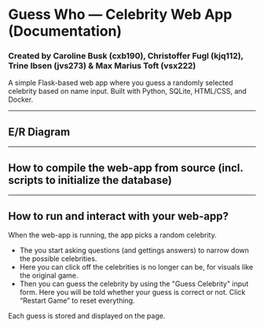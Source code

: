 # Guess Who — Celebrity Web App (Documentation)
### Created by Caroline Busk (cxb190), Christoffer Fugl (kjq112), Trine Ibsen (jvs273) \& Max Marius Toft (vsx222)

A simple Flask-based web app where you guess a randomly selected celebrity based on name input. Built with Python, SQLite, HTML/CSS, and Docker.

---

## E/R Diagram

---

## How to compile the web-app from source (incl. scripts to initialize the database)
---

## How to run and interact with your web-app?
When the web-app is running, the app picks a random celebrity.

* The you start asking questions (and gettings answers) to narrow down the possible celebrities.
* Here you can click off the celebrities is no longer can be, for visuals like the original game.
* Then you can guess the celebrity by using the "Guess Celebrity" input form. Here you will be told whether your guess is correct or not. 
Click “Restart Game” to reset everything.

Each guess is stored and displayed on the page.
